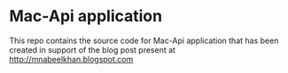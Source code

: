 # Mac-Api application

This repo contains the source code for Mac-Api application that has been created in support of the blog post present at http://mnabeelkhan.blogspot.com

